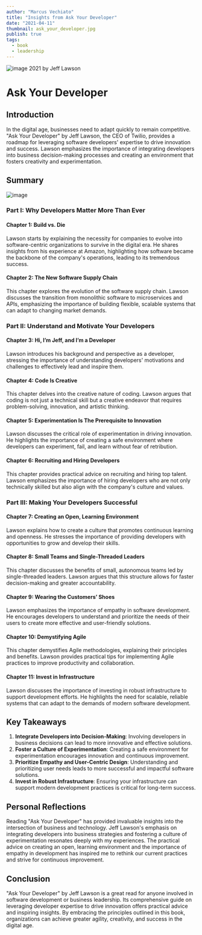 ```yaml
---
author: "Marcus Vechiato"
title: "Insights from Ask Your Developer"
date: "2021-04-11"
thumbnail: ask_your_developer.jpg
publish: true
tags:
  - book
  - leadership
--- 
```


![image](/obsidian/ask_your_developer.jpg)
2021 by Jeff Lawson

# Ask Your Developer

## Introduction

In the digital age, businesses need to adapt quickly to remain competitive. "Ask Your Developer" by Jeff Lawson, the CEO of Twilio, provides a roadmap for leveraging software developers' expertise to drive innovation and success. Lawson emphasizes the importance of integrating developers into business decision-making processes and creating an environment that fosters creativity and experimentation.

## Summary
![image](/obsidian/mindmap_ask_your_dev.png)
### Part I: Why Developers Matter More Than Ever

#### Chapter 1: Build vs. Die
Lawson starts by explaining the necessity for companies to evolve into software-centric organizations to survive in the digital era. He shares insights from his experience at Amazon, highlighting how software became the backbone of the company's operations, leading to its tremendous success.

#### Chapter 2: The New Software Supply Chain
This chapter explores the evolution of the software supply chain. Lawson discusses the transition from monolithic software to microservices and APIs, emphasizing the importance of building flexible, scalable systems that can adapt to changing market demands.

### Part II: Understand and Motivate Your Developers

#### Chapter 3: Hi, I’m Jeff, and I’m a Developer
Lawson introduces his background and perspective as a developer, stressing the importance of understanding developers' motivations and challenges to effectively lead and inspire them.

#### Chapter 4: Code Is Creative
This chapter delves into the creative nature of coding. Lawson argues that coding is not just a technical skill but a creative endeavor that requires problem-solving, innovation, and artistic thinking.

#### Chapter 5: Experimentation Is The Prerequisite to Innovation
Lawson discusses the critical role of experimentation in driving innovation. He highlights the importance of creating a safe environment where developers can experiment, fail, and learn without fear of retribution.

#### Chapter 6: Recruiting and Hiring Developers
This chapter provides practical advice on recruiting and hiring top talent. Lawson emphasizes the importance of hiring developers who are not only technically skilled but also align with the company's culture and values.

### Part III: Making Your Developers Successful

#### Chapter 7: Creating an Open, Learning Environment
Lawson explains how to create a culture that promotes continuous learning and openness. He stresses the importance of providing developers with opportunities to grow and develop their skills.

#### Chapter 8: Small Teams and Single-Threaded Leaders
This chapter discusses the benefits of small, autonomous teams led by single-threaded leaders. Lawson argues that this structure allows for faster decision-making and greater accountability.

#### Chapter 9: Wearing the Customers’ Shoes
Lawson emphasizes the importance of empathy in software development. He encourages developers to understand and prioritize the needs of their users to create more effective and user-friendly solutions.

#### Chapter 10: Demystifying Agile
This chapter demystifies Agile methodologies, explaining their principles and benefits. Lawson provides practical tips for implementing Agile practices to improve productivity and collaboration.

#### Chapter 11: Invest in Infrastructure
Lawson discusses the importance of investing in robust infrastructure to support development efforts. He highlights the need for scalable, reliable systems that can adapt to the demands of modern software development.

## Key Takeaways

1. **Integrate Developers into Decision-Making**: Involving developers in business decisions can lead to more innovative and effective solutions.
2. **Foster a Culture of Experimentation**: Creating a safe environment for experimentation encourages innovation and continuous improvement.
3. **Prioritize Empathy and User-Centric Design**: Understanding and prioritizing user needs leads to more successful and impactful software solutions.
4. **Invest in Robust Infrastructure**: Ensuring your infrastructure can support modern development practices is critical for long-term success.

## Personal Reflections

Reading "Ask Your Developer" has provided invaluable insights into the intersection of business and technology. Jeff Lawson's emphasis on integrating developers into business strategies and fostering a culture of experimentation resonates deeply with my experiences. The practical advice on creating an open, learning environment and the importance of empathy in development has inspired me to rethink our current practices and strive for continuous improvement.

## Conclusion

"Ask Your Developer" by Jeff Lawson is a great read for anyone involved in software development or business leadership. Its comprehensive guide on leveraging developer expertise to drive innovation offers practical advice and inspiring insights. By embracing the principles outlined in this book, organizations can achieve greater agility, creativity, and success in the digital age.

